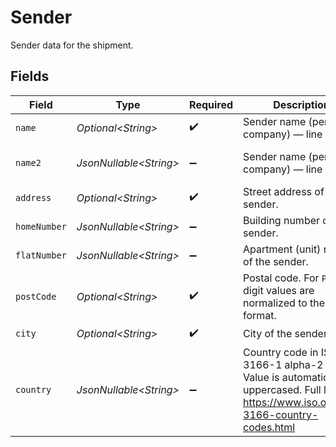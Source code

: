 # Sender

Sender data for the shipment.


## Fields

| Field                                                                                                                                    | Type                                                                                                                                     | Required                                                                                                                                 | Description                                                                                                                              | Example                                                                                                                                  |
| ---------------------------------------------------------------------------------------------------------------------------------------- | ---------------------------------------------------------------------------------------------------------------------------------------- | ---------------------------------------------------------------------------------------------------------------------------------------- | ---------------------------------------------------------------------------------------------------------------------------------------- | ---------------------------------------------------------------------------------------------------------------------------------------- |
| `name`                                                                                                                                   | *Optional\<String>*                                                                                                                      | :heavy_check_mark:                                                                                                                       | Sender name (person or company) — line 1.                                                                                                | Jan Nowak                                                                                                                                |
| `name2`                                                                                                                                  | *JsonNullable\<String>*                                                                                                                  | :heavy_minus_sign:                                                                                                                       | Sender name (person or company) — line 2.                                                                                                | Firma Testowa Sp. z o.o.                                                                                                                 |
| `address`                                                                                                                                | *Optional\<String>*                                                                                                                      | :heavy_check_mark:                                                                                                                       | Street address of the sender.                                                                                                            | ul. Aleje Jerozolimskie                                                                                                                  |
| `homeNumber`                                                                                                                             | *JsonNullable\<String>*                                                                                                                  | :heavy_minus_sign:                                                                                                                       | Building number of the sender.                                                                                                           | 31                                                                                                                                       |
| `flatNumber`                                                                                                                             | *JsonNullable\<String>*                                                                                                                  | :heavy_minus_sign:                                                                                                                       | Apartment (unit) number of the sender.                                                                                                   | 2                                                                                                                                        |
| `postCode`                                                                                                                               | *Optional\<String>*                                                                                                                      | :heavy_check_mark:                                                                                                                       | Postal code. For `PL`, 5-digit values are normalized to the `NN-NNN` format.                                                             | 00-999                                                                                                                                   |
| `city`                                                                                                                                   | *Optional\<String>*                                                                                                                      | :heavy_check_mark:                                                                                                                       | City of the sender.                                                                                                                      | Warszawa                                                                                                                                 |
| `country`                                                                                                                                | *JsonNullable\<String>*                                                                                                                  | :heavy_minus_sign:                                                                                                                       | Country code in ISO 3166-1 alpha-2 format. Value is automatically uppercased. Full list: https://www.iso.org/iso-3166-country-codes.html | PL                                                                                                                                       |